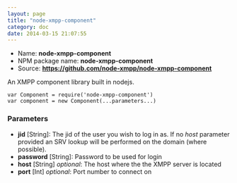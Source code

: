 ```yaml
---
layout: page
title: "node-xmpp-component"
category: doc
date: 2014-03-15 21:07:55
---
```


* Name: __node-xmpp-component__
* NPM package name: __node-xmpp-component__
* Source: __https://github.com/node-xmpp/node-xmpp-component__

An XMPP component library built in nodejs.

```
var Component = require('node-xmpp-component')
var component = new Component(...parameters...)
```

### Parameters

* __jid__ [String]: The jid of the user you wish to log in as. If no _host_ parameter provided an SRV lookup will be performed on the domain (where possible).
* __password__ [String]: Password to be used for login
* __host__ [String] _optional_: The host where the the XMPP server is located
* __port__ [Int] _optional_: Port number to connect on

